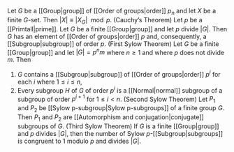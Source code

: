 Let $G$ be a [[Group|group]] of [[Order of groups|order]] $p_{n}$ and let $X$ be a finite $G$-set. Then $|X|\equiv |X_{G}|\mod p$.
(Cauchy’s Theorem) Let $p$ be a [[Primtall|prime]]. Let $G$ be a finite [[Group|group]] and let $p$ divide $|G|$. Then $G$ has an element of [[Order of groups|order]] $p$ and, consequently, a [[Subgroup|subgroup]] of order $p$. 
(First Sylow Theorem) Let $G$ be a finite [[Group|group]] and let $|G|=p^{n}m$ where $n \geq 1$ and where $p$ does not divide $m$. Then 
1. $G$ contains a [[Subgroup|subgroup]] of [[Order of groups|order]] $p^{i}$ for each $i$ where $1 \leq i \leq n$,
2. Every subgroup $H$ of $G$ of order $p^{i}$ is a [[Normal|normal]] subgroup of a subgroup of order $p^{i+1}$ for $1 \leq i < n$.
(Second Sylow Theorem) Let $P_{1}$ and $P_{2}$ be [[Sylow p-subgroup|Sylow p-subgroups]] of a finite group $G$. Then $P_{1}$ and $P_{2}$ are [[Automorphism and conjugation|conjugate]] subgroups of $G$.
(Third Sylow Theorem) If $G$ is a finite [[Group|group]] and $p$ divides $|G|$, then the number of Sylow $p$-[[Subgroup|subgroups]] is congruent to $1$ modulo $p$ and divides $|G|$.


